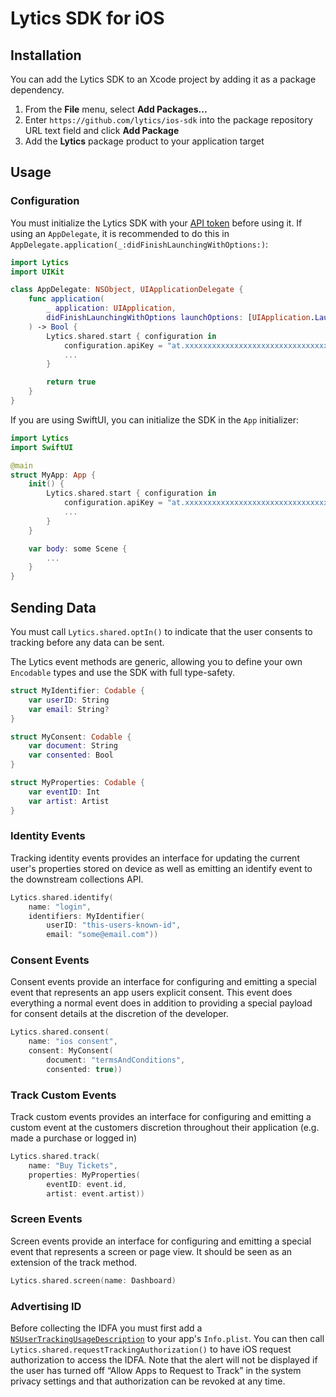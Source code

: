 # Lytics SDK for iOS

## Installation

You can add the Lytics SDK to an Xcode project by adding it as a package dependency.

1. From the **File** menu, select **Add Packages...**
2. Enter `https://github.com/lytics/ios-sdk` into the package repository URL text field and click **Add Package**
3. Add the **Lytics** package product to your application target

## Usage

### Configuration

You must initialize the Lytics SDK with your [API token](https://learn.lytics.com/documentation/product/features/account-management/managing-api-tokens) before using it. If using an `AppDelegate`, it is recommended to do this in `AppDelegate.application(_:didFinishLaunchingWithOptions:)`:

```swift
import Lytics
import UIKit

class AppDelegate: NSObject, UIApplicationDelegate {
    func application(
        _ application: UIApplication,
        didFinishLaunchingWithOptions launchOptions: [UIApplication.LaunchOptionsKey: Any]?
    ) -> Bool {
        Lytics.shared.start { configuration in
            configuration.apiKey = "at.xxxxxxxxxxxxxxxxxxxxxxxxxxxxxxxx.xxxxxxxxxxxxxxxxxxxxxxxxxxxxxxxx"
            ...
        }

        return true
    }
}
```

If you are using SwiftUI, you can initialize the SDK in the `App` initializer:

```swift
import Lytics
import SwiftUI

@main
struct MyApp: App {
    init() {
        Lytics.shared.start { configuration in
            configuration.apiKey = "at.xxxxxxxxxxxxxxxxxxxxxxxxxxxxxxxx.xxxxxxxxxxxxxxxxxxxxxxxxxxxxxxxx"
            ...
        }
    }

    var body: some Scene {
        ...
    }
}
```

## Sending Data

You must call `Lytics.shared.optIn()` to indicate that the user consents to tracking before any data can be sent.

The Lytics event methods are generic, allowing you to define your own `Encodable` types and use the SDK with full type-safety.

```swift
struct MyIdentifier: Codable {
    var userID: String
    var email: String?
}

struct MyConsent: Codable {
    var document: String
    var consented: Bool
}

struct MyProperties: Codable {
    var eventID: Int
    var artist: Artist
}
```

### Identity Events

Tracking identity events provides an interface for updating the current user's properties stored on device as well as emitting an identify event to the downstream collections API.

```swift
Lytics.shared.identify(
    name: "login",
    identifiers: MyIdentifier(
        userID: "this-users-known-id",
        email: "some@email.com"))
```

### Consent Events

Consent events provide an interface for configuring and emitting a special event that represents an app users explicit consent. This event does everything a normal event does in addition to providing a special payload for consent details at the discretion of the developer.

```swift
Lytics.shared.consent(
    name: "ios consent",
    consent: MyConsent(
        document: "termsAndConditions",
        consented: true))
```

### Track Custom Events

Track custom events provides an interface for configuring and emitting a custom event at the customers discretion throughout their application (e.g. made a purchase or logged in)

```swift
Lytics.shared.track(
    name: "Buy Tickets",
    properties: MyProperties(
        eventID: event.id,
        artist: event.artist))
```

### Screen Events

Screen events provide an interface for configuring and emitting a special event that represents a screen or page view. It should be seen as an extension of the track method.

```swift
Lytics.shared.screen(name: Dashboard)
```

### Advertising ID

Before collecting the IDFA you must first add a [`NSUserTrackingUsageDescription`](https://developer.apple.com/documentation/bundleresources/information_property_list/nsusertrackingusagedescription) to your app's `Info.plist`. You can then call `Lytics.shared.requestTrackingAuthorization()` to have iOS request authorization to access the IDFA. Note that the alert will not be displayed if the user has turned off “Allow Apps to Request to Track” in the system privacy settings and that authorization can be revoked at any time.
